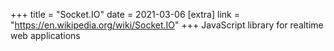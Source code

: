 +++
title = "Socket.IO"
date = 2021-03-06
[extra]
link = "https://en.wikipedia.org/wiki/Socket.IO"
+++
JavaScript library for realtime web applications


